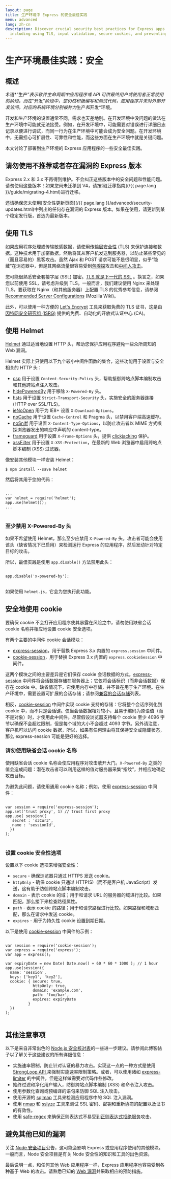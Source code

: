 ```yaml
---
layout: page
title: 生产环境中 Express 的安全最佳实践
menu: advanced
lang: zh-cn
description: Discover crucial security best practices for Express apps in production,
  including using TLS, input validation, secure cookies, and preventing vulnerabilities.
---
```


# 生产环境最佳实践：安全

## 概述

术语*“生产”*表示软件生命周期中应用程序或 API 可供最终用户或使用者正常使用的阶段。而在*“开发”*阶段中，您仍然积极编写和测试代码，应用程序并未对外部开发访问。对应的系统环境分别被称为*生产*和*开发*环境。

开发和生产环境的设置通常不同，需求也天差地别。在开发环境中没问题的做法在生产环境中可能就无法接受。例如，在开发环境中，可能需要对错误进行详细日志记录以便进行调试，而同一行为在生产环境中可能会成为安全问题。在开发环境中，无需担心可扩展性、可靠性和性能，而这些方面在生产环境中就是关键问题。

本文讨论了部署到生产环境的 Express 应用程序的一些安全最佳实践。

## 请勿使用不推荐或者存在漏洞的 Express 版本

Express 2.x 和 3.x 不再得到维护。不会纠正这些版本中的安全问题和性能问题。请勿使用这些版本！如果您尚未迁移到 V4，请按照[迁移指南](/{{ page.lang }}/guide/migrating-4.html)进行迁移。

还请确保您未使用[安全性更新页面](/{{ page.lang }}/advanced/security-updates.html)中列出的任何存在漏洞的 Express 版本。如果在使用，请更新到某个稳定发行版，首选为最新版本。

## 使用 TLS

如果应用程序处理或传输敏感数据，请使用[传输层安全性](https://en.wikipedia.org/wiki/Transport_Layer_Security) (TLS) 来保护连接和数据。这种技术用于加密数据，然后将其从客户机发送到服务器，以防止某些常见的（而且容易的）黑客攻击。虽然 Ajax 和 POST 请求可能不是很明显，似乎“隐藏”在浏览器中，但是其网络流量很容易受到[包嗅探](https://en.wikipedia.org/wiki/Packet_analyzer)攻击和[中间人攻击](https://en.wikipedia.org/wiki/Man-in-the-middle_attack)。

您可能很熟悉安全套接字层 (SSL) 加密。[TLS 就是下一代的 SSL](https://msdn.microsoft.com/en-us/library/windows/desktop/aa380515(v=vs.85).aspx) 。换言之，如果您以前使用 SSL，请考虑升级到 TLS。一般而言，我们建议使用 Nginx 来处理 TLS。要获取在 Nginx（和其他服务器）上配置 TLS 的优秀参考信息，请参阅 [Recommended Server Configurations](https://wiki.mozilla.org/Security/Server_Side_TLS#Recommended_Server_Configurations) (Mozilla Wiki)。

此外，可以使用一种方便的 [Let's Encrypt](https://letsencrypt.org/about/) 工具来获取免费的 TLS 证书，这是由[因特网安全研究组 (ISRG)](https://letsencrypt.org/isrg/) 提供的免费、自动化的开放式认证中心 (CA)。

## 使用 Helmet

[Helmet](https://www.npmjs.com/package/helmet) 通过适当地设置 HTTP 头，帮助您保护应用程序避免一些众所周知的 Web 漏洞。

Helmet 实际上只使用以下九个较小中间件函数的集合，这些功能用于设置与安全相关的 HTTP 头：

* [csp](https://github.com/helmetjs/csp) 用于设置 `Content-Security-Policy` 头，帮助抵御跨站点脚本编制攻击和其他跨站点注入攻击。
* [hidePoweredBy](https://github.com/helmetjs/hide-powered-by) 用于移除 `X-Powered-By` 头。
* [hsts](https://github.com/helmetjs/hsts) 用于设置 `Strict-Transport-Security` 头，实施安全的服务器连接 (HTTP over SSL/TLS)。
* [ieNoOpen](https://github.com/helmetjs/ienoopen) 用于为 IE8+ 设置 `X-Download-Options`。
* [noCache](https://github.com/helmetjs/nocache) 用于设置 `Cache-Control` 和 Pragma 头，以禁用客户端高速缓存。
* [noSniff](https://github.com/helmetjs/dont-sniff-mimetype) 用于设置 `X-Content-Type-Options`，以防止攻击者以 MIME 方式嗅探浏览器发出的响应中声明的 content-type。
* [frameguard](https://github.com/helmetjs/frameguard) 用于设置 `X-Frame-Options` 头，提供 [clickjacking](https://www.owasp.org/index.php/Clickjacking) 保护。
* [xssFilter](https://github.com/helmetjs/x-xss-protection) 用于设置 `X-XSS-Protection`，在最新的 Web 浏览器中启用跨站点脚本编制 (XSS) 过滤器。

像安装其他模块一样安装 Helmet：

```console
$ npm install --save helmet
```

然后将其用于您的代码：

<pre>
<code class="language-javascript" translate="no">
...
var helmet = require('helmet');
app.use(helmet());
...
</code>
</pre>

### 至少禁用 X-Powered-By 头

如果不希望使用 Helmet，那么至少应禁用 `X-Powered-By` 头。攻击者可能会使用该头（缺省情况下已启用）来检测运行 Express 的应用程序，然后发动针对特定目标的攻击。

所以，最佳实践是使用 `app.disable()` 方法禁用此头：

<pre>
<code class="language-javascript" translate="no">
app.disable('x-powered-by');
</code>
</pre>

如果使用 `helmet.js`，它会为您执行此功能。

## 安全地使用 cookie

要确保 cookie 不会打开应用程序使其暴露在风险之中，请勿使用缺省会话 cookie 名称并相应地设置 cookie 安全选项。

有两个主要的中间件 cookie 会话模块：

* [express-session](https://www.npmjs.com/package/express-session)，用于替换 Express 3.x 内置的 `express.session` 中间件。
* [cookie-session](https://www.npmjs.com/package/cookie-session)，用于替换 Express 3.x 内置的 `express.cookieSession` 中间件。

这两个模块之间的主要差异是它们保存 cookie 会话数据的方式。[express-session](https://www.npmjs.com/package/express-session) 中间件将会话数据存储在服务器上；它仅将会话标识（而非会话数据）保存在 cookie 中。缺省情况下，它使用内存中存储，并不旨在用于生产环境。在生产环境中，需要设置可扩展的会话存储；请参阅[兼容的会话存储](https://github.com/expressjs/session#compatible-session-stores)列表。

相反，[cookie-session](https://www.npmjs.com/package/cookie-session) 中间件实现 cookie 支持的存储：它将整个会话序列化到 cookie 中，而不只是会话键。仅当会话数据相对较小，且易于编码为原语值（而不是对象）时，才使用此中间件。尽管假设浏览器支持每个 cookie 至少 4096 字节以确保不会超过限制，但是每个域的大小不会超过 4093 字节。另外请注意，客户机可以访问 cookie 数据，所以，如果有任何理由将其保持安全或隐藏状态，那么 express-session 可能是更好的选择。

### 请勿使用缺省会话 cookie 名称

使用缺省会话 cookie 名称会使应用程序对攻击敞开大门。`X-Powered-By` 之类的值会造成问题：潜在攻击者可以利用这样的值对服务器采集“指纹”，并相应地确定攻击目标。

为避免此问题，请使用通用 cookie 名称；例如，使用 [express-session](https://www.npmjs.com/package/express-session) 中间件：

<pre>
<code class="language-javascript" translate="no">
var session = require('express-session');
app.set('trust proxy', 1) // trust first proxy
app.use( session({
   secret : 's3Cur3',
   name : 'sessionId',
  })
);
</code>
</pre>

### 设置 cookie 安全性选项

设置以下 cookie 选项来增强安全性：

* `secure` - 确保浏览器只通过 HTTPS 发送 cookie。
* `httpOnly` - 确保 cookie 只通过 HTTP(S)（而不是客户机 JavaScript）发送，这有助于防御跨站点脚本编制攻击。
* `domain` - 表示 cookie 的域；用于和请求 URL 的服务器的域进行比较。如果匹配，那么接下来检查路径属性。
* `path` - 表示 cookie 的路径；用于和请求路径进行比较。如果路径和域都匹配，那么在请求中发送 cookie。
* `expires` - 用于为持久性 cookie 设置到期日期。

以下是使用 [cookie-session](https://www.npmjs.com/package/cookie-session) 中间件的示例：

<pre>
<code class="language-javascript" translate="no">
var session = require('cookie-session');
var express = require('express');
var app = express();

var expiryDate = new Date( Date.now() + 60 * 60 * 1000 ); // 1 hour
app.use(session({
  name: 'session',
  keys: ['key1', 'key2'],
  cookie: { secure: true,
            httpOnly: true,
            domain: 'example.com',
            path: 'foo/bar',
            expires: expiryDate
          }
  })
);
</code>
</pre>

## 其他注意事项

以下是来自非常出色的 [Node.js 安全核对表](https://blog.risingstack.com/node-js-security-checklist/)的一些进一步建议。请参阅此博客帖子以了解关于这些建议的所有详细信息：

* 实施速率限制，防止针对认证的暴力攻击。实现这一点的一种方式是使用 [StrongLoop API ](https://strongloop.com/node-js/api-gateway/)来强制实施速率限制策略。或者，可以使用诸如 [express-limiter](https://www.npmjs.com/package/express-limiter) 的中间件，但是这样做需要对代码作些修改。
* 始终过滤和净化用户输入，防御跨站点脚本编制 (XSS) 和命令注入攻击。
* 使用参数化查询或预编译的语句来防御 SQL 注入攻击。
* 使用开源的 [sqlmap](http://sqlmap.org/) 工具来检测应用程序中的 SQL 注入漏洞。
* 使用 [nmap](https://nmap.org/) 和 [sslyze](https://github.com/nabla-c0d3/sslyze) 工具来测试 SSL 密码、密钥和重新协商的配置以及证书的有效性。
* 使用 [safe-regex](https://www.npmjs.com/package/safe-regex) 来确保正则表达式不易受到[正则表达式拒绝服务](https://www.owasp.org/index.php/Regular_expression_Denial_of_Service_-_ReDoS)攻击。

## 避免其他已知的漏洞

关注 [Node 安全项目](https://npmjs.com/advisories)公告，这可能会影响 Express 或应用程序使用的其他模块。一般而言，Node 安全项目是有关 Node 安全性的知识和工具的出色资源。

最后说明一点，和任何其他 Web 应用程序一样，Express 应用程序也容易受到各种基于 Web 的攻击。请熟悉已知的 [Web 漏洞](https://www.owasp.org/www-project-top-ten/)并采取相应的预防措施。
